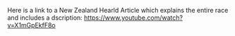 Here is a link to a New Zealand Hearld Article which explains the entire race and includes a dscription:
https://www.youtube.com/watch?v=X1mGpEkfF8o